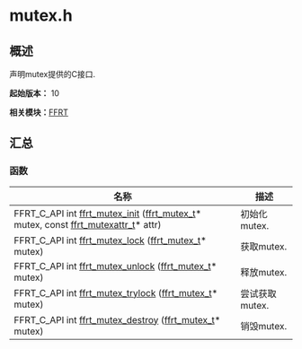 # mutex.h


## 概述

声明mutex提供的C接口.

**起始版本：** 10

**相关模块：**[FFRT](_f_f_r_t.md)


## 汇总


### 函数

| 名称 | 描述 | 
| -------- | -------- |
| FFRT_C_API int [ffrt_mutex_init](_f_f_r_t.md#ffrt_mutex_init) ([ffrt_mutex_t](ffrt__mutex__t.md)\* mutex, const [ffrt_mutexattr_t](ffrt__mutexattr__t.md)\* attr) | 初始化mutex.  | 
| FFRT_C_API int [ffrt_mutex_lock](_f_f_r_t.md#ffrt_mutex_lock) ([ffrt_mutex_t](ffrt__mutex__t.md)\* mutex) | 获取mutex.  | 
| FFRT_C_API int [ffrt_mutex_unlock](_f_f_r_t.md#ffrt_mutex_unlock) ([ffrt_mutex_t](ffrt__mutex__t.md)\* mutex) | 释放mutex.  | 
| FFRT_C_API int [ffrt_mutex_trylock](_f_f_r_t.md#ffrt_mutex_trylock) ([ffrt_mutex_t](ffrt__mutex__t.md)\* mutex) | 尝试获取mutex.  | 
| FFRT_C_API int [ffrt_mutex_destroy](_f_f_r_t.md#ffrt_mutex_destroy) ([ffrt_mutex_t](ffrt__mutex__t.md)\* mutex) | 销毁mutex.  | 
